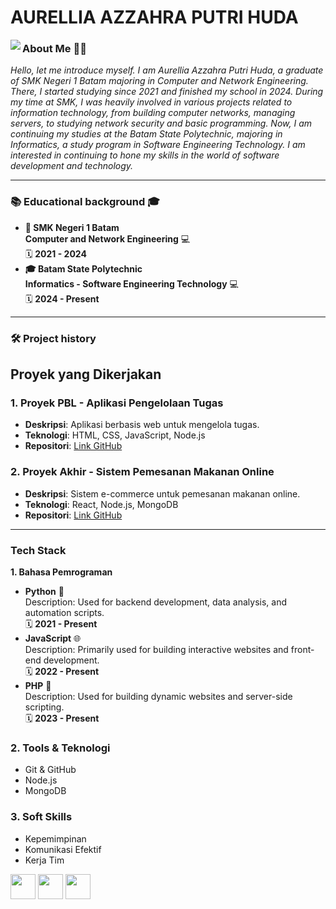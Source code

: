 # AURELLIA AZZAHRA PUTRI HUDA

<img align='left' src="https://github.com/aurelliaazzahra.png?size=200" />

 <h3> About Me 👨‍💻</h3>
   <em> 
    <p> Hello, let me introduce myself. I am Aurellia Azzahra Putri Huda, a graduate of SMK Negeri 1 Batam majoring in Computer and Network Engineering. There, I started studying since 2021 and finished my school in 2024. During my time at SMK, I was heavily involved in various projects related to information technology, from building computer networks, managing servers, to studying network security and basic programming.
    Now, I am continuing my studies at the Batam State Polytechnic, majoring in Informatics, a study program in Software Engineering Technology. I am interested in continuing to hone my skills in the world of software development and technology.</p>
   </em>
<hr>

<h3> 📚 Educational background 🎓</h3>
<ul>
  <li><strong>🏫 SMK Negeri 1 Batam</strong> <br><strong>Computer and Network Engineering</strong> 💻<br>🗓️ <strong>2021 - 2024</strong></li>
  <li><strong>🎓 Batam State Polytechnic</strong> <br><strong>Informatics - Software Engineering Technology</strong> 💻<br>🗓️ <strong>2024 - Present</strong></li>
</ul>
<hr>

<h3> 🛠️ Project history </h3>
<ul>
  
</ul>


## Proyek yang Dikerjakan
### 1. Proyek PBL - Aplikasi Pengelolaan Tugas
- **Deskripsi**: Aplikasi berbasis web untuk mengelola tugas.
- **Teknologi**: HTML, CSS, JavaScript, Node.js
- **Repositori**: [Link GitHub](https://github.com/username/project)

### 2. Proyek Akhir - Sistem Pemesanan Makanan Online
- **Deskripsi**: Sistem e-commerce untuk pemesanan makanan online.
- **Teknologi**: React, Node.js, MongoDB
- **Repositori**: [Link GitHub](https://github.com/username/project)

<hr>

 <h3> Tech Stack </h3>
<strong> 1. Bahasa Pemrograman</strong> <br>
<ul>
  <li><strong>Python</strong> 🐍<br>Description: Used for backend development, data analysis, and automation scripts.<br>🗓️ <strong>2021 - Present</strong></li>
  <li><strong>JavaScript</strong> 🌐<br>Description: Primarily used for building interactive websites and front-end development.<br>🗓️ <strong>2022 - Present</strong></li>
  <li><strong>PHP</strong> 📜<br>Description: Used for building dynamic websites and server-side scripting.<br>🗓️ <strong>2023 - Present</strong></li>
</ul>

### 2. Tools & Teknologi
- Git & GitHub
- Node.js
- MongoDB

### 3. Soft Skills
- Kepemimpinan
- Komunikasi Efektif
- Kerja Tim

<a href="https://www.linkedin.com/in/ashutosh-hathidara-88710b138"><img src="https://github.com/ashutosh1919/ashutosh1919/blob/master/logos/linkedin.png" width="40" /></a>
<a href="https://github.com/ashutosh1919"><img src="https://github.com/ashutosh1919/ashutosh1919/blob/master/logos/github-logo.png" width="40" /></a>
<a href="mailto:ashutoshhathidara98@gmail.com"><img src="https://github.com/ashutosh1919/ashutosh1919/blob/master/logos/google-plus.png" width="40" /></a>
